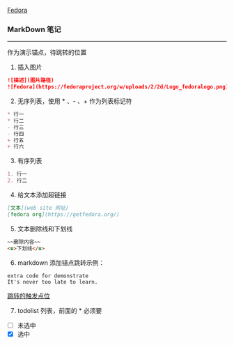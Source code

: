 [Fedora](https://browserengine.net/wp-content/uploads/1441861327mdh-logo-new.png)
### MarkDown 笔记
---

<a id='jump0'>作为演示锚点，待跳转的位置</a>
1. 插入图片
``` markdown
![描述](图片路径)
![Fedora](https://fedoraproject.org/w/uploads/2/2d/Logo_fedoralogo.png)
```
2. 无序列表，使用 * 、- 、+ 作为列表标记符
``` markdown
* 行一
* 行二
- 行三
- 行四
+ 行五
+ 行六
```
3. 有序列表
``` markdown
1. 行一
2. 行二
```
4. 给文本添加超链接
``` markdown
[文本](web site 网址)
[fedora org](https://getfedora.org/)
```
5. 文本删除线和下划线
``` markdown
~~删除内容~~
<u>下划线</u>
```
6. markdown 添加锚点跳转示例：
```
extra code for demonstrate
It's never too late to learn.
```
[跳转的触发点位](#jump0)

7. todolist 列表，前面的 * 必须要
* [ ] 未选中
* [x] 选中
